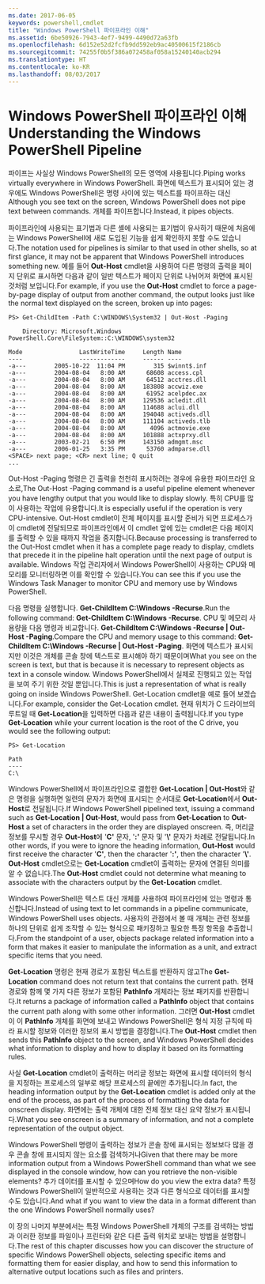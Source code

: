 ```yaml
---
ms.date: 2017-06-05
keywords: powershell,cmdlet
title: "Windows PowerShell 파이프라인 이해"
ms.assetid: 6be50926-7943-4ef7-9499-4490d72a63fb
ms.openlocfilehash: 6d152e52d2fcfb9dd592eb9ac40500615f2186cb
ms.sourcegitcommit: 74255f0b5f386a072458af058a15240140acb294
ms.translationtype: HT
ms.contentlocale: ko-KR
ms.lasthandoff: 08/03/2017
---
```

# <a name="understanding-the-windows-powershell-pipeline"></a><span data-ttu-id="c6519-103">Windows PowerShell 파이프라인 이해</span><span class="sxs-lookup"><span data-stu-id="c6519-103">Understanding the Windows PowerShell Pipeline</span></span>
<span data-ttu-id="c6519-104">파이프는 사실상 Windows PowerShell의 모든 영역에 사용됩니다.</span><span class="sxs-lookup"><span data-stu-id="c6519-104">Piping works virtually everywhere in Windows PowerShell.</span></span> <span data-ttu-id="c6519-105">화면에 텍스트가 표시되어 있는 경우에도 Windows PowerShell은 명령 사이에 있는 텍스트를 파이프하는 대신</span><span class="sxs-lookup"><span data-stu-id="c6519-105">Although you see text on the screen, Windows PowerShell does not pipe text between commands.</span></span> <span data-ttu-id="c6519-106">개체를 파이프합니다.</span><span class="sxs-lookup"><span data-stu-id="c6519-106">Instead, it pipes objects.</span></span>

<span data-ttu-id="c6519-107">파이프라인에 사용되는 표기법과 다른 셸에 사용되는 표기법이 유사하기 때문에 처음에는 Windows PowerShell에 새로 도입된 기능을 쉽게 확인하지 못할 수도 있습니다.</span><span class="sxs-lookup"><span data-stu-id="c6519-107">The notation used for pipelines is similar to that used in other shells, so at first glance, it may not be apparent that Windows PowerShell introduces something new.</span></span> <span data-ttu-id="c6519-108">예를 들어 **Out-Host** cmdlet을 사용하여 다른 명령의 출력을 페이지 단위로 표시하면 다음과 같이 일반 텍스트가 페이지 단위로 나뉘어져 화면에 표시된 것처럼 보입니다.</span><span class="sxs-lookup"><span data-stu-id="c6519-108">For example, if you use the **Out-Host** cmdlet to force a page-by-page display of output from another command, the output looks just like the normal text displayed on the screen, broken up into pages:</span></span>

```
PS> Get-ChildItem -Path C:\WINDOWS\System32 | Out-Host -Paging

    Directory: Microsoft.Windows PowerShell.Core\FileSystem::C:\WINDOWS\system32

Mode                LastWriteTime     Length Name
----                -------------     ------ ----
-a---        2005-10-22  11:04 PM        315 $winnt$.inf
-a---        2004-08-04   8:00 AM      68608 access.cpl
-a---        2004-08-04   8:00 AM      64512 acctres.dll
-a---        2004-08-04   8:00 AM     183808 accwiz.exe
-a---        2004-08-04   8:00 AM      61952 acelpdec.ax
-a---        2004-08-04   8:00 AM     129536 acledit.dll
-a---        2004-08-04   8:00 AM     114688 aclui.dll
-a---        2004-08-04   8:00 AM     194048 activeds.dll
-a---        2004-08-04   8:00 AM     111104 activeds.tlb
-a---        2004-08-04   8:00 AM       4096 actmovie.exe
-a---        2004-08-04   8:00 AM     101888 actxprxy.dll
-a---        2003-02-21   6:50 PM     143150 admgmt.msc
-a---        2006-01-25   3:35 PM      53760 admparse.dll
<SPACE> next page; <CR> next line; Q quit
...
```

<span data-ttu-id="c6519-109">Out-Host -Paging 명령은 긴 출력을 천천히 표시하려는 경우에 유용한 파이프라인 요소로,</span><span class="sxs-lookup"><span data-stu-id="c6519-109">The Out-Host -Paging command is a useful pipeline element whenever you have lengthy output that you would like to display slowly.</span></span> <span data-ttu-id="c6519-110">특히 CPU를 많이 사용하는 작업에 유용합니다.</span><span class="sxs-lookup"><span data-stu-id="c6519-110">It is especially useful if the operation is very CPU-intensive.</span></span> <span data-ttu-id="c6519-111">Out-Host cmdlet이 전체 페이지를 표시할 준비가 되면 프로세스가 이 cmdlet에 전달되므로 파이프라인에서 이 cmdlet 앞에 있는 cmdlet은 다음 페이지를 출력할 수 있을 때까지 작업을 중지합니다.</span><span class="sxs-lookup"><span data-stu-id="c6519-111">Because processing is transferred to the Out-Host cmdlet when it has a complete page ready to display, cmdlets that precede it in the pipeline halt operation until the next page of output is available.</span></span> <span data-ttu-id="c6519-112">Windows 작업 관리자에서 Windows PowerShell이 사용하는 CPU와 메모리를 모니터링하면 이를 확인할 수 있습니다.</span><span class="sxs-lookup"><span data-stu-id="c6519-112">You can see this if you use the Windows Task Manager to monitor CPU and memory use by Windows PowerShell.</span></span>

<span data-ttu-id="c6519-113">다음 명령을 실행합니다. **Get-ChildItem C:\\Windows -Recurse**.</span><span class="sxs-lookup"><span data-stu-id="c6519-113">Run the following command: **Get-ChildItem C:\\Windows -Recurse**.</span></span> <span data-ttu-id="c6519-114">CPU 및 메모리 사용량을 다음 명령과 비교합니다. **Get-ChildItem C:\\Windows -Recurse | Out-Host -Paging**.</span><span class="sxs-lookup"><span data-stu-id="c6519-114">Compare the CPU and memory usage to this command: **Get-ChildItem C:\\Windows -Recurse | Out-Host -Paging**.</span></span> <span data-ttu-id="c6519-115">화면에 텍스트가 표시되지만 이것은 개체를 콘솔 창에 텍스트로 표시해야 하기 때문이며</span><span class="sxs-lookup"><span data-stu-id="c6519-115">What you see on the screen is text, but that is because it is necessary to represent objects as text in a console window.</span></span> <span data-ttu-id="c6519-116">Windows PowerShell에서 실제로 진행되고 있는 작업을 보여 주기 위한 것일 뿐입니다.</span><span class="sxs-lookup"><span data-stu-id="c6519-116">This is just a representation of what is really going on inside Windows PowerShell.</span></span> <span data-ttu-id="c6519-117">Get-Location cmdlet을 예로 들어 보겠습니다.</span><span class="sxs-lookup"><span data-stu-id="c6519-117">For example, consider the Get-Location cmdlet.</span></span> <span data-ttu-id="c6519-118">현재 위치가 C 드라이브의 루트일 때 **Get-Location**을 입력하면 다음과 같은 내용이 출력됩니다.</span><span class="sxs-lookup"><span data-stu-id="c6519-118">If you type **Get-Location** while your current location is the root of the C drive, you would see the following output:</span></span>

```
PS> Get-Location

Path
----
C:\
```

<span data-ttu-id="c6519-119">Windows PowerShell에서 파이프라인으로 결합한 **Get-Location | Out-Host**와 같은 명령을 실행하면 일련의 문자가 화면에 표시되는 순서대로 **Get-Location**에서 **Out-Host**로 전달됩니다.</span><span class="sxs-lookup"><span data-stu-id="c6519-119">If Windows PowerShell pipelined text, issuing a command such as **Get-Location | Out-Host**, would pass from **Get-Location** to **Out-Host** a set of characters in the order they are displayed onscreen.</span></span> <span data-ttu-id="c6519-120">즉, 머리글 정보를 무시할 경우 **Out-Host**에 '**C'** 문자, '**:'** 문자 및 '**\\'** 문자가 차례로 전달됩니다.</span><span class="sxs-lookup"><span data-stu-id="c6519-120">In other words, if you were to ignore the heading information, **Out-Host** would first receive the character '**C'**, then the character '**:'**, then the character '**\\'**.</span></span> <span data-ttu-id="c6519-121">**Out-Host** cmdlet으로는 **Get-Location** cmdlet이 출력하는 문자에 연결된 의미를 알 수 없습니다.</span><span class="sxs-lookup"><span data-stu-id="c6519-121">The **Out-Host** cmdlet could not determine what meaning to associate with the characters output by the **Get-Location** cmdlet.</span></span>

<span data-ttu-id="c6519-122">Windows PowerShell은 텍스트 대신 개체를 사용하여 파이프라인에 있는 명령과 통신합니다.</span><span class="sxs-lookup"><span data-stu-id="c6519-122">Instead of using text to let commands in a pipeline communicate, Windows PowerShell uses objects.</span></span> <span data-ttu-id="c6519-123">사용자의 관점에서 볼 때 개체는 관련 정보를 하나의 단위로 쉽게 조작할 수 있는 형식으로 패키징하고 필요한 특정 항목을 추출합니다.</span><span class="sxs-lookup"><span data-stu-id="c6519-123">From the standpoint of a user, objects package related information into a form that makes it easier to manipulate the information as a unit, and extract specific items that you need.</span></span>

<span data-ttu-id="c6519-124">**Get-Location** 명령은 현재 경로가 포함된 텍스트를 반환하지 않고</span><span class="sxs-lookup"><span data-stu-id="c6519-124">The **Get-Location** command does not return text that contains the current path.</span></span> <span data-ttu-id="c6519-125">현재 경로와 함께 몇 가지 다른 정보가 포함된 **PathInfo** 개체라는 정보 패키지를 반환합니다.</span><span class="sxs-lookup"><span data-stu-id="c6519-125">It returns a package of information called a **PathInfo** object that contains the current path along with some other information.</span></span> <span data-ttu-id="c6519-126">그러면 **Out-Host** cmdlet이 이 **PathInfo** 개체를 화면에 보내고 Windows PowerShell은 형식 지정 규칙에 따라 표시할 정보와 이러한 정보의 표시 방법을 결정합니다.</span><span class="sxs-lookup"><span data-stu-id="c6519-126">The **Out-Host** cmdlet then sends this **PathInfo** object to the screen, and Windows PowerShell decides what information to display and how to display it based on its formatting rules.</span></span>

<span data-ttu-id="c6519-127">사실 **Get-Location** cmdlet이 출력하는 머리글 정보는 화면에 표시할 데이터의 형식을 지정하는 프로세스의 일부로 해당 프로세스의 끝에만 추가됩니다.</span><span class="sxs-lookup"><span data-stu-id="c6519-127">In fact, the heading information output by the **Get-Location** cmdlet is added only at the end of the process, as part of the process of formatting the data for onscreen display.</span></span> <span data-ttu-id="c6519-128">화면에는 출력 개체에 대한 전체 정보 대신 요약 정보가 표시됩니다.</span><span class="sxs-lookup"><span data-stu-id="c6519-128">What you see onscreen is a summary of information, and not a complete representation of the output object.</span></span>

<span data-ttu-id="c6519-129">Windows PowerShell 명령이 출력하는 정보가 콘솔 창에 표시되는 정보보다 많을 경우 콘솔 창에 표시되지 않는 요소를 검색하거나</span><span class="sxs-lookup"><span data-stu-id="c6519-129">Given that there may be more information output from a Windows PowerShell command than what we see displayed in the console window, how can you retrieve the non-visible elements?</span></span> <span data-ttu-id="c6519-130">추가 데이터를 표시할 수 있으며</span><span class="sxs-lookup"><span data-stu-id="c6519-130">How do you view the extra data?</span></span> <span data-ttu-id="c6519-131">특정 Windows PowerShell이 일반적으로 사용하는 것과 다른 형식으로 데이터를 표시할 수도 있습니다.</span><span class="sxs-lookup"><span data-stu-id="c6519-131">And what if you want to view the data in a format different than the one Windows PowerShell normally uses?</span></span>

<span data-ttu-id="c6519-132">이 장의 나머지 부분에서는 특정 Windows PowerShell 개체의 구조를 검색하는 방법과 이러한 정보를 파일이나 프린터와 같은 다른 출력 위치로 보내는 방법을 설명합니다.</span><span class="sxs-lookup"><span data-stu-id="c6519-132">The rest of this chapter discusses how you can discover the structure of specific Windows PowerShell objects, selecting specific items and formatting them for easier display, and how to send this information to alternative output locations such as files and printers.</span></span>

